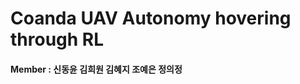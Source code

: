 Coanda UAV Autonomy hovering through RL
=======================================

#### Member : 신동윤 김희원 김혜지 조예은 정의정

